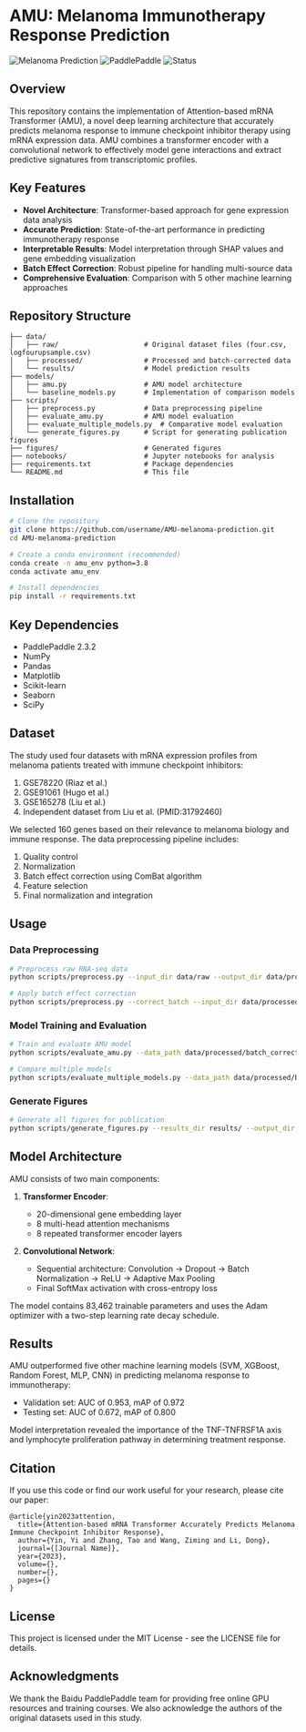 # AMU: Melanoma Immunotherapy Response Prediction

![Melanoma Prediction](https://img.shields.io/badge/Deep%20Learning-Melanoma%20Prediction-blue)
![PaddlePaddle](https://img.shields.io/badge/Framework-PaddlePaddle%202.3.2-brightgreen)
![Status](https://img.shields.io/badge/Status-Research-yellow)

## Overview

This repository contains the implementation of Attention-based mRNA Transformer (AMU), a novel deep learning architecture that accurately predicts melanoma response to immune checkpoint inhibitor therapy using mRNA expression data. AMU combines a transformer encoder with a convolutional network to effectively model gene interactions and extract predictive signatures from transcriptomic profiles.

## Key Features

- **Novel Architecture**: Transformer-based approach for gene expression data analysis
- **Accurate Prediction**: State-of-the-art performance in predicting immunotherapy response
- **Interpretable Results**: Model interpretation through SHAP values and gene embedding visualization
- **Batch Effect Correction**: Robust pipeline for handling multi-source data
- **Comprehensive Evaluation**: Comparison with 5 other machine learning approaches

## Repository Structure

```
├── data/
│   ├── raw/                     # Original dataset files (four.csv, logfourupsample.csv)
│   ├── processed/               # Processed and batch-corrected data
│   └── results/                 # Model prediction results
├── models/
│   ├── amu.py                   # AMU model architecture
│   └── baseline_models.py       # Implementation of comparison models
├── scripts/
│   ├── preprocess.py            # Data preprocessing pipeline
│   ├── evaluate_amu.py          # AMU model evaluation
│   ├── evaluate_multiple_models.py  # Comparative model evaluation
│   └── generate_figures.py      # Script for generating publication figures
├── figures/                     # Generated figures
├── notebooks/                   # Jupyter notebooks for analysis
├── requirements.txt             # Package dependencies
└── README.md                    # This file
```

## Installation

```bash
# Clone the repository
git clone https://github.com/username/AMU-melanoma-prediction.git
cd AMU-melanoma-prediction

# Create a conda environment (recommended)
conda create -n amu_env python=3.8
conda activate amu_env

# Install dependencies
pip install -r requirements.txt
```

## Key Dependencies

- PaddlePaddle 2.3.2
- NumPy
- Pandas
- Matplotlib
- Scikit-learn
- Seaborn
- SciPy

## Dataset

The study used four datasets with mRNA expression profiles from melanoma patients treated with immune checkpoint inhibitors:

1. GSE78220 (Riaz et al.)
2. GSE91061 (Hugo et al.)
3. GSE165278 (Liu et al.)
4. Independent dataset from Liu et al. (PMID:31792460)

We selected 160 genes based on their relevance to melanoma biology and immune response. The data preprocessing pipeline includes:

1. Quality control
2. Normalization
3. Batch effect correction using ComBat algorithm
4. Feature selection
5. Final normalization and integration

## Usage

### Data Preprocessing

```bash
# Preprocess raw RNA-seq data
python scripts/preprocess.py --input_dir data/raw --output_dir data/processed

# Apply batch effect correction
python scripts/preprocess.py --correct_batch --input_dir data/processed --output_dir data/processed/batch_corrected
```

### Model Training and Evaluation

```bash
# Train and evaluate AMU model
python scripts/evaluate_amu.py --data_path data/processed/batch_corrected_data.csv --output_dir results/amu

# Compare multiple models
python scripts/evaluate_multiple_models.py --data_path data/processed/batch_corrected_data.csv --output_dir results/comparison
```

### Generate Figures

```bash
# Generate all figures for publication
python scripts/generate_figures.py --results_dir results/ --output_dir figures/
```

## Model Architecture

AMU consists of two main components:

1. **Transformer Encoder**:
   - 20-dimensional gene embedding layer
   - 8 multi-head attention mechanisms
   - 8 repeated transformer encoder layers

2. **Convolutional Network**:
   - Sequential architecture: Convolution → Dropout → Batch Normalization → ReLU → Adaptive Max Pooling
   - Final SoftMax activation with cross-entropy loss

The model contains 83,462 trainable parameters and uses the Adam optimizer with a two-step learning rate decay schedule.

## Results

AMU outperformed five other machine learning models (SVM, XGBoost, Random Forest, MLP, CNN) in predicting melanoma response to immunotherapy:

- Validation set: AUC of 0.953, mAP of 0.972
- Testing set: AUC of 0.672, mAP of 0.800

Model interpretation revealed the importance of the TNF-TNFRSF1A axis and lymphocyte proliferation pathway in determining treatment response.

## Citation

If you use this code or find our work useful for your research, please cite our paper:

```
@article{yin2023attention,
  title={Attention-based mRNA Transformer Accurately Predicts Melanoma Immune Checkpoint Inhibitor Response},
  author={Yin, Yi and Zhang, Tao and Wang, Ziming and Li, Dong},
  journal={[Journal Name]},
  year={2023},
  volume={},
  number={},
  pages={}
}
```

## License

This project is licensed under the MIT License - see the LICENSE file for details.

## Acknowledgments

We thank the Baidu PaddlePaddle team for providing free online GPU resources and training courses. We also acknowledge the authors of the original datasets used in this study.

